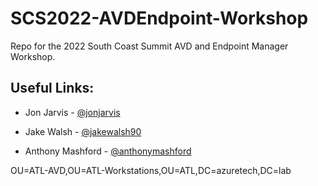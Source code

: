 # SCS2022-AVDEndpoint-Workshop
Repo for the 2022 South Coast Summit AVD and Endpoint Manager Workshop.

## Useful Links:

 - Jon Jarvis - [@jonjarvis](https://twitter.com/jonjarvis)

 -  Jake Walsh - [@jakewalsh90](https://twitter.com/jakewalsh90)

 -  Anthony Mashford - [@anthonymashford](https://twitter.com/anthonymashford)


OU=ATL-AVD,OU=ATL-Workstations,OU=ATL,DC=azuretech,DC=lab
